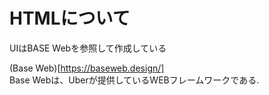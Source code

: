 # HTMLについて

UIはBASE Webを参照して作成している  
  
(Base Web)[https://baseweb.design/]  
Base Webは、Uberが提供しているWEBフレームワークである.  

